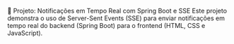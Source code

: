 📢 Projeto: Notificações em Tempo Real com Spring Boot e SSE
Este projeto demonstra o uso de Server-Sent Events (SSE) para enviar notificações em tempo real do backend (Spring Boot) para o frontend (HTML, CSS e JavaScript).
